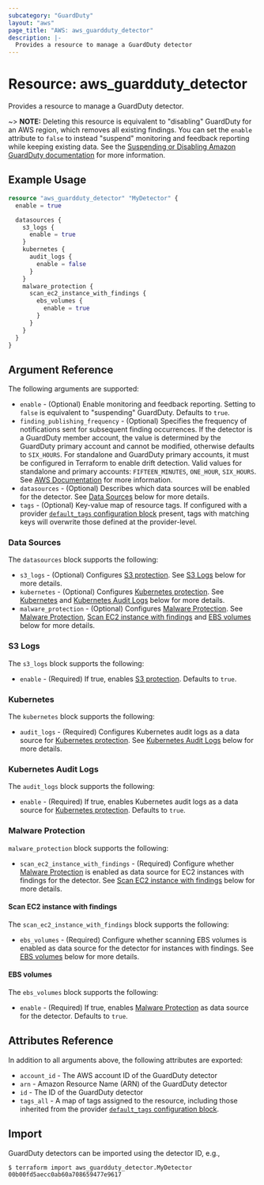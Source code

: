 ```yaml
---
subcategory: "GuardDuty"
layout: "aws"
page_title: "AWS: aws_guardduty_detector"
description: |-
  Provides a resource to manage a GuardDuty detector
---
```


# Resource: aws_guardduty_detector

Provides a resource to manage a GuardDuty detector.

~> **NOTE:** Deleting this resource is equivalent to "disabling" GuardDuty for an AWS region, which removes all existing findings. You can set the `enable` attribute to `false` to instead "suspend" monitoring and feedback reporting while keeping existing data. See the [Suspending or Disabling Amazon GuardDuty documentation](https://docs.aws.amazon.com/guardduty/latest/ug/guardduty_suspend-disable.html) for more information.

## Example Usage

```terraform
resource "aws_guardduty_detector" "MyDetector" {
  enable = true

  datasources {
    s3_logs {
      enable = true
    }
    kubernetes {
      audit_logs {
        enable = false
      }
    }
    malware_protection {
      scan_ec2_instance_with_findings {
        ebs_volumes {
          enable = true
        }
      }
    }
  }
}
```

## Argument Reference

The following arguments are supported:

* `enable` - (Optional) Enable monitoring and feedback reporting. Setting to `false` is equivalent to "suspending" GuardDuty. Defaults to `true`.
* `finding_publishing_frequency` - (Optional) Specifies the frequency of notifications sent for subsequent finding occurrences. If the detector is a GuardDuty member account, the value is determined by the GuardDuty primary account and cannot be modified, otherwise defaults to `SIX_HOURS`. For standalone and GuardDuty primary accounts, it must be configured in Terraform to enable drift detection. Valid values for standalone and primary accounts: `FIFTEEN_MINUTES`, `ONE_HOUR`, `SIX_HOURS`. See [AWS Documentation](https://docs.aws.amazon.com/guardduty/latest/ug/guardduty_findings_cloudwatch.html#guardduty_findings_cloudwatch_notification_frequency) for more information.
* `datasources` - (Optional) Describes which data sources will be enabled for the detector. See [Data Sources](#data-sources) below for more details.
* `tags` - (Optional) Key-value map of resource tags. If configured with a provider [`default_tags` configuration block](https://registry.terraform.io/providers/hashicorp/aws/latest/docs#default_tags-configuration-block) present, tags with matching keys will overwrite those defined at the provider-level.

### Data Sources

The `datasources` block supports the following:

* `s3_logs` - (Optional) Configures [S3 protection](https://docs.aws.amazon.com/guardduty/latest/ug/s3-protection.html).
  See [S3 Logs](#s3-logs) below for more details.
* `kubernetes` - (Optional) Configures [Kubernetes protection](https://docs.aws.amazon.com/guardduty/latest/ug/kubernetes-protection.html).
  See [Kubernetes](#kubernetes) and [Kubernetes Audit Logs](#kubernetes-audit-logs) below for more details.
* `malware_protection` - (Optional) Configures [Malware Protection](https://docs.aws.amazon.com/guardduty/latest/ug/malware-protection.html).
  See [Malware Protection](#malware-protection), [Scan EC2 instance with findings](#scan-ec2-instance-with-findings) and [EBS volumes](#ebs-volumes) below for more details.

### S3 Logs

The `s3_logs` block supports the following:

* `enable` - (Required) If true, enables [S3 protection](https://docs.aws.amazon.com/guardduty/latest/ug/s3-protection.html).
  Defaults to `true`.

### Kubernetes

The `kubernetes` block supports the following:

* `audit_logs` - (Required) Configures Kubernetes audit logs as a data source for [Kubernetes protection](https://docs.aws.amazon.com/guardduty/latest/ug/kubernetes-protection.html).
  See [Kubernetes Audit Logs](#kubernetes-audit-logs) below for more details.

### Kubernetes Audit Logs

The `audit_logs` block supports the following:

* `enable` - (Required) If true, enables Kubernetes audit logs as a data source for [Kubernetes protection](https://docs.aws.amazon.com/guardduty/latest/ug/kubernetes-protection.html).
  Defaults to `true`.

### Malware Protection

`malware_protection` block supports the following:

* `scan_ec2_instance_with_findings` - (Required) Configure whether [Malware Protection](https://docs.aws.amazon.com/guardduty/latest/ug/malware-protection.html) is enabled as data source for EC2 instances with findings for the detector.
  See [Scan EC2 instance with findings](#scan-ec2-instance-with-findings) below for more details.

#### Scan EC2 instance with findings

The `scan_ec2_instance_with_findings` block supports the following:

* `ebs_volumes` - (Required) Configure whether scanning EBS volumes is enabled as data source for the detector for instances with findings.
  See [EBS volumes](#ebs-volumes) below for more details.

#### EBS volumes

The `ebs_volumes` block supports the following:

* `enable` - (Required) If true, enables [Malware Protection](https://docs.aws.amazon.com/guardduty/latest/ug/malware-protection.html) as data source for the detector.
  Defaults to `true`.

## Attributes Reference

In addition to all arguments above, the following attributes are exported:

* `account_id` - The AWS account ID of the GuardDuty detector
* `arn` - Amazon Resource Name (ARN) of the GuardDuty detector
* `id` - The ID of the GuardDuty detector
* `tags_all` - A map of tags assigned to the resource, including those inherited from the provider [`default_tags` configuration block](https://registry.terraform.io/providers/hashicorp/aws/latest/docs#default_tags-configuration-block).

## Import

GuardDuty detectors can be imported using the detector ID, e.g.,

```
$ terraform import aws_guardduty_detector.MyDetector 00b00fd5aecc0ab60a708659477e9617
```
